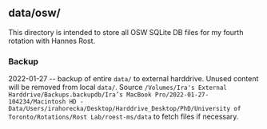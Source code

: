 ## data/osw/

This directory is intended to store all OSW SQLite DB files for my fourth rotation with Hannes Rost.

### Backup

2022-01-27 -- backup of entire `data/` to external harddrive. Unused content will be removed from local `data/`. Source `/Volumes/Ira's External Harddrive/Backups.backupdb/Ira’s MacBook Pro/2022-01-27-104234/Macintosh HD - Data/Users/irahorecka/Desktop/Harddrive_Desktop/PhD/University of Toronto/Rotations/Rost Lab/roest-ms/data` to fetch files if necessary.
